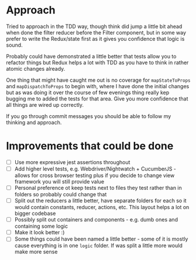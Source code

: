 # Approach

Tried to approach in the TDD way, though think did jump a little bit ahead when done the filter reducer before the Filter component, but in some way prefer to write the Redux/state first as it gives you confidence that logic is sound.

Probably could have demonstrated a little better that tests allow you to refactor things but Redux helps a lot with TDD as you have to think in rather atomic changes already.

One thing that might have caught me out is no coverage for `mapStateToProps` and `mapDispatchToProps` to begin with, where I have done the initial changes but as was doing it over the course of few evenings thing really kep bugging me to added the tests for that area.
Give you more confidence that all things are wired up correctly.

If you go through commit messages you should be able to follow my thinking and approach.

# Improvements that could be done
- [ ] Use more expressive jest assertions throughout
- [ ] Add higher level tests, e.g. Webdriver/Nightwatch + CucumberJS - allows for cross browser testing plus if you decide to change view framework you will still provide value
- [ ] Personal preference ot keep tests next to files they test rather than in folders so probably could change that
- [ ] Split out the reducers a little better, have separate folders for each so it would contain constants, reducer, actions, etc. This layout helps a lot on bigger codebase 
- [ ] Possibly split out containers and components - e.g. dumb ones and containing some logic
- [ ] Make it look better :)
- [ ] Some things could have been named a little better - some of it is mostly cause everything is in one `logic` folder. If was split a little more would make more sense
